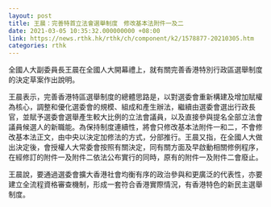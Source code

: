 ```yaml
---
layout: post
title: 王晨：完善特首立法會選舉制度　修改基本法附件一及二
date: 2021-03-05 10:35:32.000000000 +08:00
link: https://news.rthk.hk/rthk/ch/component/k2/1578877-20210305.htm
categories: rthk
---
```


全國人大副委員長王晨在全國人大開幕禮上，就有關完善香港特別行政區選舉制度的決定草案作出說明。

王晨表示，完善香港特區選舉制度的總體思路是，以對選委會重新構建及增加賦權為核心，調整和優化選委會的規模、組成和產生辦法，繼續由選委會選出行政長官，並賦予選委會選舉產生較大比例的立法會議員，以及直接參與提名全部立法會議員候選人的新職能。為保持制度連續性，將會只修改基本法附件一和二，不會修改基本法正文，由中央以決定加修法的方式，分部推行。王晨又指，在全國人大做出決定後，會授權人大常委會按照有關決定，同有關方面及早啟動相關修例程序，在經修訂的附件一及附件二依法公布實行的同時，原有的附件一及附件二會廢止。

王晨說，要通過選委會擴大香港社會均衡有序的政治參與和更廣泛的代表性，亦要建立全流程資格審查機制，形成一套符合香港實際情況，有香港特色的新民主選舉制度。

